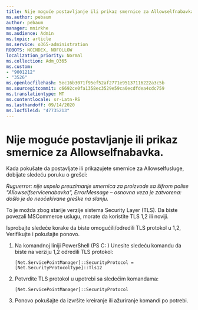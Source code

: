 ```yaml
---
title: Nije moguće postavljanje ili prikaz smernice za Allowselfnabavka.
ms.author: pebaum
author: pebaum
manager: mnirkhe
ms.audience: Admin
ms.topic: article
ms.service: o365-administration
ROBOTS: NOINDEX, NOFOLLOW
localization_priority: Normal
ms.collection: Adm_O365
ms.custom:
- "9001212"
- "3526"
ms.openlocfilehash: 5ec16b3071f95ef52af2771e95137116222a3c5b
ms.sourcegitcommit: c6692ce0fa1358ec3529e59ca0ecdfdea4cdc759
ms.translationtype: MT
ms.contentlocale: sr-Latn-RS
ms.lasthandoff: 09/14/2020
ms.locfileid: "47735213"
---
```

# <a name="unable-to-set-or-view-the-allowselfservicepurchase-policy"></a>Nije moguće postavljanje ili prikaz smernice za Allowselfnabavka.

Kada pokušate da postavljate ili prikazujete smernice za Allowselfusluge, dobijate sledeću poruku o grešci:

*Ruguerror: nije uspelo preuzimanje smernica za proizvode sa šifrom polise "Allowselfservicenabavka", ErrorMessage – osnovna veza je zatvorena: došlo je do neočekivane greške na slanju.*

To je možda zbog starije verzije sistema Security Layer (TLS). Da biste povezali MSCommerce uslugu, morate da koristite TLS 1,2 ili noviji.  

Isprobajte sledeće korake da biste omogućili/odredili TLS protokol u 1,2, Verifikujte i pokušajte ponovo.
 1. Na komandnoj liniji PowerShell (PS C: \) Unesite sledeću komandu da biste na verziju 1,2 odredili TLS protokol:

    `[Net.ServicePointManager]::SecurityProtocol = [Net.SecurityProtocolType]::Tls12`

2. Potvrdite TLS protokol u upotrebi sa sledećim komandama:

    `[Net.ServicePointManager]::SecurityProtocol` 

3. Ponovo pokušajte da izvršite kreiranje ili ažuriranje komandi po potrebi.

